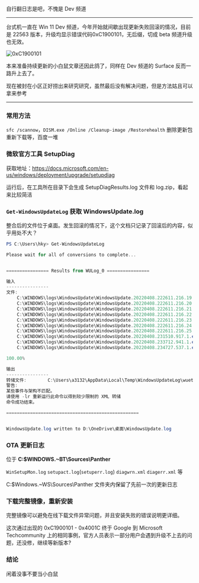 自行翻日志是吧，不愧是 Dev 频道



------------------
台式机一直在 Win 11 Dev 频道，今年开始就间歇出现更新失败回滚的情况，目前是 22563 版本，升级均显示错误代码0xC1900101，无后缀，切成 beta 频道升级也无效。

![0xC1900101][1]

本来准备持续更新的小白鼠文章还因此鸽了，同样在 Dev 频道的 Surface 反而一路升上去了。

现在被封在小区正好捞出来研究研究，虽然最后没有解决问题，但是方法姑且可以拿来参考

------------------
### 常用方法
`sfc /scannow`，`DISM.exe /Online /Cleanup-image /Restorehealth` 删除更新包重新下载等，百度一堆


### 微软官方工具 **SetupDiag**

 获取地址：<https://docs.microsoft.com/en-us/windows/deployment/upgrade/setupdiag>

 运行后，在工具所在目录下会生成 SetupDiagResults.log 文件和 log.zip，看起来比较简洁


### `Get-WindowsUpdateLog` 获取 WindowsUpdate.log
 整合后的文件位于桌面。发生回滚的情况下，这个文档只记录了回滚后的内容，似乎用处不大？
 ```powershell
PS C:\Users\hky> Get-WindowsUpdateLog                                                                                                                                                                                                      

Please wait for all of conversions to complete...


================ Results from WULog_0 ================

输入
----------------
文件:
     C:\WINDOWS\logs\WindowsUpdate\WindowsUpdate.20220408.222611.216.19.etl
     C:\WINDOWS\logs\WindowsUpdate\WindowsUpdate.20220408.222611.216.20.etl
     C:\WINDOWS\logs\WindowsUpdate\WindowsUpdate.20220408.222611.216.21.etl
     C:\WINDOWS\logs\WindowsUpdate\WindowsUpdate.20220408.222611.216.22.etl
     C:\WINDOWS\logs\WindowsUpdate\WindowsUpdate.20220408.222611.216.23.etl
     C:\WINDOWS\logs\WindowsUpdate\WindowsUpdate.20220408.222611.216.24.etl
     C:\WINDOWS\logs\WindowsUpdate\WindowsUpdate.20220408.222611.216.25.etl
     C:\WINDOWS\logs\WindowsUpdate\WindowsUpdate.20220408.231510.917.1.etl
     C:\WINDOWS\logs\WindowsUpdate\WindowsUpdate.20220408.233712.941.1.etl
     C:\WINDOWS\logs\WindowsUpdate\WindowsUpdate.20220408.234727.537.1.etl

100.00%

输出
----------------
转储文件:        C:\Users\a3132\AppData\Local\Temp\WindowsUpdateLog\wuetl.XML.tmp.68fb7f8e-d26a-4557-b919-8fa50c0a9832.00000
警告:
某些事件与架构不匹配。
请使用 -lr 重新运行此命令以得到较少限制的 XML 转储
命令成功结束。

==================================================


WindowsUpdate.log written to D:\OneDrive\桌面\WindowsUpdate.log
 ```

### OTA 更新日志

 位于 **C:\$WINDOWS.~BT\Sources\Panther**

 `WinSetupMon.log` `setupact.log`(`setuperr.log`)  `diagwrn.xml` `diagerr.xml` 等

 C:\$Windows.~WS\Sources\Panther 文件夹内保留了先前一次的更新日志

### 下载完整镜像，重新安装

 完整镜像可以避免在线下载文件异常问题，并且安装失败的错误说明更详细。

 这次通过出现的 0xC1900101 - 0x4001C 终于 Google 到 Microsoft Techcommunity 上的相同事例，官方人员表示一部分用户会遇到升级不上去的问题，还没修，继续等新版本?


### 结论
闲着没事不要当小白鼠

  [1]: https://hky.moe/img/220400.jpg#vwid=753&vhei=221